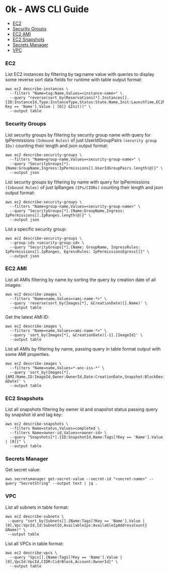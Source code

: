 # 0k - AWS CLI Guide

<!-- TOC -->

- [EC2](https://github.com/lbrealdev/0k-aws#ec2)
- [Security Groups](https://github.com/lbrealdev/0k-aws#security-groups)
- [EC2 AMI](https://github.com/lbrealdev/0k-aws#ec2-ami)
- [EC2 Snapshots](https://github.com/lbrealdev/0k-aws#ec2-snapshots)
- [Secrets Manager](https://github.com/lbrealdev/0k-aws#secrets-manager)
- [VPC](https://github.com/lbrealdev/0k-aws#vpc)

### EC2

List EC2 instances by filtering by tag:name value with queries to display some reverse sort data fields for runtime with table output format:
```shell
aws ec2 describe-instances \
  --filters "Name=tag:Name,Values=<instance-name>" \
  --query "reverse(sort_by(Reservations[*].Instances[].{ID:InstanceId,Type:InstanceType,Status:State.Name,Init:LaunchTime,EC2Name:Tags[?Key == 'Name'].Value | [0]} &Init))" \
  --output table
```

### Security Groups

List security groups by filtering by security group name with query for IpPermissions `(Inbound Rules)` of just UserIdGroupPairs `(security group IDs)` counting their length and json output format:
````shell
aws ec2 describe-security-groups \
  --filters "Name=group-name,Values=<security-group-name>" \
  --query "SecurityGroups[*].{Name:GroupName,Ingress:IpPermissions[].UserIdGroupPairs.length(@)}" \
  --output json
````

List security groups by filtering by name with query for IpPermissions `(Inbound Rules)` of just IpRanges `(IPs/CIDRs)` counting their length and json output format:
````shell
aws ec2 describe-security-groups \
  --filters "Name=group-name,Values=<security-group-name>" \
  --query "SecurityGroups[*].{Name:GroupName,Ingress: IpPermissions[].IpRanges.length(@)}" \
  --output json
````

List a specific security group:
```shell
aws ec2 describe-security-groups \
  --group-ids <security-group-id> \
  --query "SecurityGroups[*].{Name: GroupName, IngressRules: IpPermissions[].IpRanges, EgressRules: IpPermissionsEgress[]}" \
  --output json
```

### EC2 AMI

List all AMIs filtering by name by sorting the query by creation date of all images:
```shell
aws ec2 describe-images \
  --filters "Name=name,Values=<ami-name-*>" \
  --query 'reverse(sort_by(Images[*], &CreationDate)[].Name)' \
  --output table
```

Get the latest AMI ID:
```shell
aws ec2 describe-images \
  --filters "Name=name,Values=<ami-name-*>" \
  --query 'sort_by(Images[*], &CreationDate)[-1].[ImageId]' \
  --output table
```

List all AMIs by filtering by name, passing query in table format output with some AMI properties.
```shell
aws ec2 describe-images \
  --filters "Name=name,Values=*-anc-iss-*" \
  --query 'sort_by(Images[*].{AMI:Name,ID:ImageId,Owner:OwnerId,Date:CreationDate,Snapshot:BlockDeviceMappings[0].Ebs.SnapshotId}, &Date)' \
  --output table
```

### EC2 Snapshots

List all snapshots filtering by owner id and snapshot status passing query by snapshot id and tag key:
```shell
aws ec2 describe-snapshots \
  --filters Name=status,Values=completed \
  --filters Name=owner-id,Values=<owner-id> \
  --query "Snapshots[*].{ID:SnapshotId,Name:Tags[?Key == 'Name'].Value | [0]}" \
  --output table
```

### Secrets Manager

Get secret value:
```shell
aws secretsmanager get-secret-value --secret-id "<secret-name>" --query "SecretString" --output text | jq .
```

### VPC

List all subnets in table format:
```shell
aws ec2 describe-subnets \
 --query "sort_by(Subnets[].{Name:Tags[?Key == 'Name'].Value | [0],Vpc:VpcId,Id:SubnetId,AvailableIps:AvailableIpAddressCount} &Name)" \
 --output table
```

List all VPCs in table format:
```shell
aws ec2 describe-vpcs \
  --query "Vpcs[].{Name:Tags[?Key == 'Name'].Value | [0],VpcId:VpcId,CIDR:CidrBlock,Account:OwnerId}" \
  --output table
```
